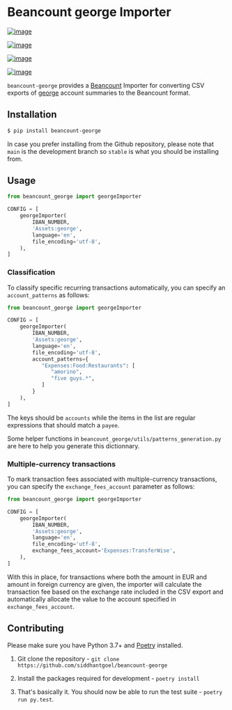 # Beancount george Importer

[![image](https://github.com/siddhantgoel/beancount-george/workflows/beancount-george/badge.svg)](https://github.com/siddhantgoel/beancount-george/workflows/beancount-george/badge.svg)

[![image](https://img.shields.io/pypi/v/beancount-george.svg)](https://pypi.python.org/pypi/beancount-george)

[![image](https://img.shields.io/pypi/pyversions/beancount-george.svg)](https://pypi.python.org/pypi/beancount-george)

[![image](https://img.shields.io/badge/code%20style-black-000000.svg)](https://github.com/psf/black)

`beancount-george` provides a [Beancount] Importer for converting CSV exports of
[george] account summaries to the Beancount format.

## Installation

```sh
$ pip install beancount-george
```

In case you prefer installing from the Github repository, please note that
`main` is the development branch so `stable` is what you should be installing
from.

## Usage

```python
from beancount_george import georgeImporter

CONFIG = [
    georgeImporter(
        IBAN_NUMBER,
        'Assets:george',
        language='en',
        file_encoding='utf-8',
    ),
]
```

### Classification

To classify specific recurring transactions automatically, you can specify an
`account_patterns` as follows:

```python
from beancount_george import georgeImporter

CONFIG = [
    georgeImporter(
        IBAN_NUMBER,
        'Assets:george',
        language='en',
        file_encoding='utf-8',
        account_patterns={
           "Expenses:Food:Restaurants": [
              "amorino",
              "five guys.*",
           ]
        }
    ),
]
```

The keys should be `accounts` while the items in the list are regular
expressions that should match a `payee`.

Some helper functions in `beancount_george/utils/patterns_generation.py` are here
to help you generate this dictionnary.

### Multiple-currency transactions

To mark transaction fees associated with multiple-currency transactions, you can
specify the `exchange_fees_account` parameter as follows:

```python
from beancount_george import georgeImporter

CONFIG = [
    georgeImporter(
        IBAN_NUMBER,
        'Assets:george',
        language='en',
        file_encoding='utf-8',
        exchange_fees_account='Expenses:TransferWise',
    ),
]
```

With this in place, for transactions where both the amount in EUR and amount in
foreign currency are given, the importer will calculate the transaction fee
based on the exchange rate included in the CSV export and automatically allocate
the value to the account specified in `exchange_fees_account`.

## Contributing

Please make sure you have Python 3.7+ and [Poetry] installed.

1. Git clone the repository -
   `git clone https://github.com/siddhantgoel/beancount-george`

2. Install the packages required for development -
   `poetry install`

3. That's basically it. You should now be able to run the test suite -
   `poetry run py.test`.

[Beancount]: http://furius.ca/beancount/
[george]: https://george.com/
[Poetry]: https://poetry.eustace.io/

